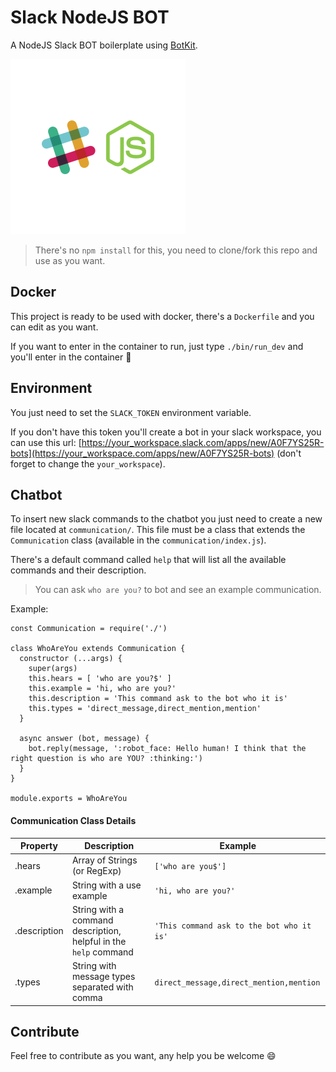 # Slack NodeJS BOT

A NodeJS Slack BOT boilerplate using [BotKit](https://github.com/howdyai/botkit).

![Slack and NodeJS logos](slack-nodejs.png)

> There's no `npm install` for this, you need to clone/fork this repo and use as you want.

## Docker

This project is ready to be used with docker, there's a `Dockerfile` and you can edit as you want.

If you want to enter in the container to run, just type `./bin/run_dev` and you'll enter in the container :tada:

## Environment

You just need to set the `SLACK_TOKEN` environment variable.

If you don't have this token you'll create a bot in your slack workspace, you can use this url:  [https://your_workspace.slack.com/apps/new/A0F7YS25R-bots](https://your_workspace.com/apps/new/A0F7YS25R-bots) (don't forget to change the `your_workspace`).


## Chatbot

To insert new slack commands to the chatbot you just need to create a new file located at `communication/`. This file must be a class that extends the `Communication` class (available in the `communication/index.js`).

There's a default command called `help` that will list all the available commands and their description.

> You can ask `who are you?` to bot and see an example communication.

Example: 

```
const Communication = require('./')

class WhoAreYou extends Communication {
  constructor (...args) {
    super(args)
    this.hears = [ 'who are you?$' ]
    this.example = 'hi, who are you?'
    this.description = 'This command ask to the bot who it is'
    this.types = 'direct_message,direct_mention,mention'
  }

  async answer (bot, message) {
    bot.reply(message, ':robot_face: Hello human! I think that the right question is who are YOU? :thinking:')
  }
}

module.exports = WhoAreYou
```

#### Communication Class Details


|Property|Description|Example|
|------------|---------------|-------------|
|.hears|Array of Strings (or RegExp)|`['who are you$']`|
|.example|String with a use example|`'hi, who are you?'`|
|.description|String with a command description, helpful in the `help` command|`'This command ask to the bot who it is'`|
|.types|String with message types separated with comma|`direct_message,direct_mention,mention`

## Contribute

Feel free to contribute as you want, any help you be welcome :smile: